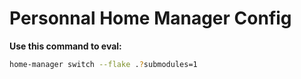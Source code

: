 # Personnal Home Manager Config

**Use this command to eval:**

```bash
home-manager switch --flake .?submodules=1
```

